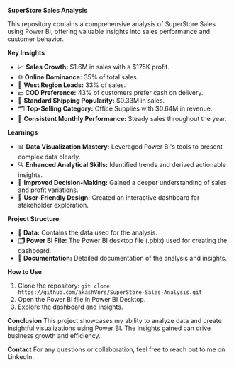**SuperStore Sales Analysis**

This repository contains a comprehensive analysis of SuperStore Sales using Power BI, offering valuable insights into sales performance and customer behavior.

**Key Insights**
- 📈 **Sales Growth:** $1.6M in sales with a $175K profit.
- 🌐 **Online Dominance:** 35% of total sales.
- 📍 **West Region Leads:** 33% of sales.
- 💵 **COD Preference:** 43% of customers prefer cash on delivery.
- 🚚 **Standard Shipping Popularity:** $0.33M in sales.
- 🗂️ **Top-Selling Category:** Office Supplies with $0.64M in revenue.
- 📅 **Consistent Monthly Performance:** Steady sales throughout the year.

**Learnings**
- 📊 **Data Visualization Mastery:** Leveraged Power BI's tools to present complex data clearly.
- 🔍 **Enhanced Analytical Skills:** Identified trends and derived actionable insights.
- 🧠 **Improved Decision-Making:** Gained a deeper understanding of sales and profit variations.
- 🎨 **User-Friendly Design:** Created an interactive dashboard for stakeholder exploration.

**Project Structure**
- **📁 Data:** Contains the data used for the analysis.
- **🗂️ Power BI File:** The Power BI desktop file (.pbix) used for creating the dashboard.
- **📑 Documentation:** Detailed documentation of the analysis and insights.

**How to Use**
1. Clone the repository: `git clone https://github.com/akashVnrs/SuperStore-Sales-Analysis.git`
2. Open the Power BI file in Power BI Desktop.
3. Explore the dashboard and insights.

**Conclusion**
This project showcases my ability to analyze data and create insightful visualizations using Power BI. The insights gained can drive business growth and efficiency.

**Contact**
For any questions or collaboration, feel free to reach out to me on LinkedIn.
